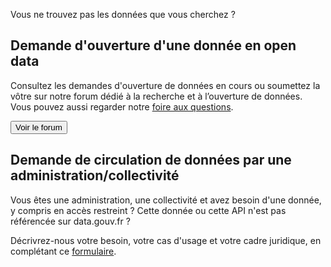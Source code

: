 Vous ne trouvez pas les données que vous cherchez ? 

## Demande d'ouverture d'une donnée en open data

Consultez les demandes d'ouverture de données en cours ou soumettez la vôtre sur notre forum dédié à la recherche et à l’ouverture de données. Vous pouvez aussi regarder notre [foire aux questions](https://guides.data.gouv.fr/foire-aux-questions). 

<button href="https://forum.data.gouv.fr/c/recherche-et-ouverture-de-donnees/8">Voir le forum</button>


## Demande de circulation de données par une administration/collectivité

Vous êtes une administration, une collectivité et avez besoin d'une donnée, y compris en accès restreint ?
Cette donnée ou cette API n'est pas référencée sur data.gouv.fr ? 

Décrivrez-nous votre besoin, votre cas d'usage et votre cadre juridique, en complétant ce [formulaire](TODO).